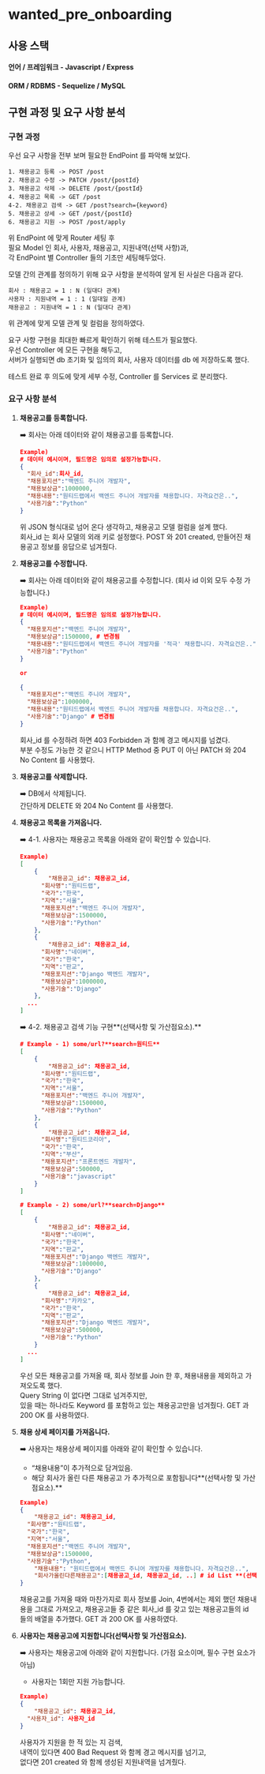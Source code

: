# wanted_pre_onboarding
## 사용 스택
#### 언어 / 프레임워크 - Javascript / Express
#### ORM / RDBMS - Sequelize / MySQL
## 구현 과정 및 요구 사항 분석
### 구현 과정
우선 요구 사항을 전부 보며 필요한 EndPoint 를 파악해 보았다.
```
1. 채용공고 등록 -> POST /post
2. 채용공고 수정 -> PATCH /post/{postId}
3. 채용공고 삭제 -> DELETE /post/{postId}
4. 채용공고 목록 -> GET /post
4-2. 채용공고 검색 -> GET /post?search={keyword}
5. 채용공고 상세 -> GET /post/{postId}
6. 채용공고 지원 -> POST /post/apply
```
위 EndPoint 에 맞게 Router 세팅 후  
필요 Model 인 회사, 사용자, 채용공고, 지원내역(선택 사항)과,  
각 EndPoint 별 Controller 들의 기초만 세팅해두었다.  

모델 간의 관계를 정의하기 위해 요구 사항을 분석하여 알게 된 사실은 다음과 같다.
```
회사 : 채용공고 = 1 : N (일대다 관계)
사용자 : 지원내역 = 1 : 1 (일대일 관계)
채용공고 : 지원내역 = 1 : N (일대다 관계)
```
위 관계에 맞게 모델 관계 및 컬럼을 정의하였다.

요구 사항 구현을 최대한 빠르게 확인하기 위해 테스트가 필요했다.  
우선 Controller 에 모든 구현을 해두고,  
서버가 실행되면 db 초기화 및 임의의 회사, 사용자 데이터를 db 에 저장하도록 했다.

테스트 완료 후 의도에 맞게 세부 수정, Controller 를 Services 로 분리했다.
### 요구 사항 분석
1. **채용공고를 등록합니다.**
    
    <aside>
    ➡️ 회사는 아래 데이터와 같이 채용공고를 등록합니다.
    
    </aside>
    
    ```json
    Example)
    # 데이터 예시이며, 필드명은 임의로 설정가능합니다.
    {
      "회사_id":회사_id,
      "채용포지션":"백엔드 주니어 개발자",
      "채용보상금":1000000,
      "채용내용":"원티드랩에서 백엔드 주니어 개발자를 채용합니다. 자격요건은..",
      "사용기술":"Python"
    }
    ```
    위 JSON 형식대로 넘어 온다 생각하고, 채용공고 모델 컬럼을 설계 했다.  
    회사_id 는 회사 모델의 외래 키로 설정했다.
    POST 와 201 created, 만들어진 채용공고 정보를 응답으로 넘겨줬다.
    
2. **채용공고를 수정합니다.**
    
    <aside>
    ➡️ 회사는 아래 데이터와 같이 채용공고를 수정합니다. (회사 id 이외 모두 수정 가능합니다.)
    
    </aside>
    
    ```json
    Example)
    # 데이터 예시이며, 필드명은 임의로 설정가능합니다.
    {
      "채용포지션":"백엔드 주니어 개발자",
      "채용보상금":1500000, # 변경됨
      "채용내용":"원티드랩에서 백엔드 주니어 개발자를 '적극' 채용합니다. 자격요건은..", # 변경됨
      "사용기술":"Python"
    }
    
    or
    
    {
      "채용포지션":"백엔드 주니어 개발자",
      "채용보상금":1000000,
      "채용내용":"원티드랩에서 백엔드 주니어 개발자를 채용합니다. 자격요건은..",
      "사용기술":"Django" # 변경됨
    }
    ```
    회사_id 를 수정하려 하면 403 Forbidden 과 함께 경고 메시지를 넘겼다.  
    부분 수정도 가능한 것 같으니 HTTP Method 중 PUT 이 아닌 PATCH 와 204 No Content 를 사용했다.
    
3. **채용공고를 삭제합니다.**
    
    <aside>
    ➡️ DB에서 삭제됩니다.
    
    </aside>  
    간단하게 DELETE 와 204 No Content 를 사용했다.
    
4. **채용공고 목록을 가져옵니다.**
    
    <aside>
    ➡️ 4-1. 사용자는 채용공고 목록을 아래와 같이 확인할 수 있습니다.
    
    </aside>
    
    ```json
    Example)
    [
    	{
    		"채용공고_id": 채용공고_id,
    	  "회사명":"원티드랩",
    	  "국가":"한국",
    	  "지역":"서울",
    	  "채용포지션":"백엔드 주니어 개발자",
    	  "채용보상금":1500000,
    	  "사용기술":"Python"
    	},
    	{
    		"채용공고_id": 채용공고_id,
    	  "회사명":"네이버",
    	  "국가":"한국",
    	  "지역":"판교",
    	  "채용포지션":"Django 백엔드 개발자",
    	  "채용보상금":1000000,
    	  "사용기술":"Django"
    	},
      ...
    ]
    ```
    
    <aside>
    ➡️ 4-2. 채용공고 검색 기능 구현**(선택사항 및 가산점요소).**
    
    </aside>
    
    ```json
    # Example - 1) some/url?**search=원티드**
    [
    	{
    		"채용공고_id": 채용공고_id,
    	  "회사명":"원티드랩",
    	  "국가":"한국",
    	  "지역":"서울",
    	  "채용포지션":"백엔드 주니어 개발자",
    	  "채용보상금":1500000,
    	  "사용기술":"Python"
    	},
    	{
    		"채용공고_id": 채용공고_id,
    	  "회사명":"원티드코리아",
    	  "국가":"한국",
    	  "지역":"부산",
    	  "채용포지션":"프론트엔드 개발자",
    	  "채용보상금":500000,
    	  "사용기술":"javascript"
    	}
    ]
    
    # Example - 2) some/url?**search=Django**
    [
    	{
    		"채용공고_id": 채용공고_id,
    	  "회사명":"네이버",
    	  "국가":"한국",
    	  "지역":"판교",
    	  "채용포지션":"Django 백엔드 개발자",
    	  "채용보상금":1000000,
    	  "사용기술":"Django"
    	},
    	{
    		"채용공고_id": 채용공고_id,
    	  "회사명":"카카오",
    	  "국가":"한국",
    	  "지역":"판교",
    	  "채용포지션":"Django 백엔드 개발자",
    	  "채용보상금":500000,
    	  "사용기술":"Python"
    	}
      ...
    ]
    ```
    우선 모든 채용공고를 가져올 때, 회사 정보를 Join 한 후, 채용내용을 제외하고 가져오도록 했다.  
    Query String 이 없다면 그대로 넘겨주지만,  
    있을 때는 하나라도 Keyword 를 포함하고 있는 채용공고만을 넘겨줬다.
    GET 과 200 OK 를 사용하였다.
    
5. **채용 상세 페이지를 가져옵니다.**
    
    <aside>
    ➡️ 사용자는 채용상세 페이지를 아래와 같이 확인할 수 있습니다.
    
    - “채용내용”이 추가적으로 담겨있음.
    - 해당 회사가 올린 다른 채용공고 가 추가적으로 포함됩니다**(선택사항 및 가산점요소).**
    </aside>
    
    ```json
    Example)
    {
    	"채용공고_id": 채용공고_id,
      "회사명":"원티드랩",
      "국가":"한국",
      "지역":"서울",
      "채용포지션":"백엔드 주니어 개발자",
      "채용보상금":1500000,
      "사용기술":"Python",
    	"채용내용": "원티드랩에서 백엔드 주니어 개발자를 채용합니다. 자격요건은..",
    	"회사가올린다른채용공고":[채용공고_id, 채용공고_id, ..] # id List **(선택사항 및 가산점요소).**
    }
    ```
    채용공고를 가져올 때와 마찬가지로 회사 정보를 Join, 4번에서는 제외 했던 채용내용을 그대로 가져오고,
    채용공고들 중 같은 회사_id 를 갖고 있는 채용공고들의 id 들의 배열을 추가했다.
    GET 과 200 OK 를 사용하였다.
    
6. **사용자는 채용공고에 지원합니다(선택사항 및 가산점요소).**
    
    <aside>
    ➡️ 사용자는 채용공고에 아래와 같이 지원합니다. (가점 요소이며, 필수 구현 요소가 아님)
    
    - 사용자는 1회만 지원 가능합니다.
    </aside>
    
    ```json
    Example)
    {
    	"채용공고_id": 채용공고_id,
      "사용자_id": 사용자_id
    }
    ```
    사용자가 지원을 한 적 있는 지 검색,  
    내역이 있다면 400 Bad Request 와 함께 경고 메시지를 넘기고,  
    없다면 201 created 와 함께 생성된 지원내역을 넘겨줬다.
